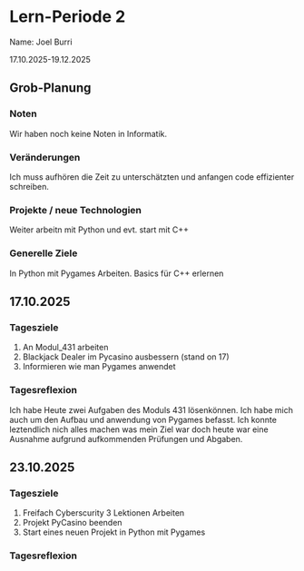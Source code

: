 # Lern-Periode 2
Name: Joel Burri

17.10.2025-19.12.2025

## Grob-Planung
### Noten
Wir haben noch keine Noten in Informatik.

### Veränderungen
Ich muss aufhören die Zeit zu unterschätzten und anfangen code effizienter schreiben.

### Projekte / neue Technologien
Weiter arbeitn mit Python und evt. start mit C++

### Generelle Ziele
In Python mit Pygames Arbeiten.
Basics für C++ erlernen

## 17.10.2025
### Tagesziele 
1. An Modul_431 arbeiten
2. Blackjack Dealer im Pycasino ausbessern (stand on 17)
3. Informieren wie man Pygames anwendet
### Tagesreflexion
Ich habe Heute zwei Aufgaben des Moduls 431 lösenkönnen. Ich habe mich auch um den Aufbau und anwendung von Pygames befasst. Ich konnte leztendlich nich alles machen was mein Ziel war doch heute war eine Ausnahme aufgrund aufkommenden Prüfungen und Abgaben.

## 23.10.2025
### Tagesziele
1. Freifach Cyberscurity 3 Lektionen Arbeiten
2. Projekt PyCasino beenden
3. Start eines neuen Projekt in Python mit Pygames
### Tagesreflexion
